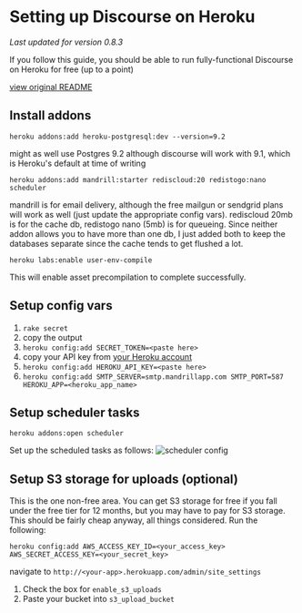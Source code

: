 Setting up Discourse on Heroku
==============================
*Last updated for version 0.8.3*

If you follow this guide, you should be able to run fully-functional Discourse on Heroku for free (up to a point)

[view original README](README_ORIG.md)

Install addons
--------------
`heroku addons:add heroku-postgresql:dev --version=9.2`

might as well use Postgres 9.2 although discourse will work with 9.1, which is Heroku's default at time of writing

`heroku addons:add mandrill:starter rediscloud:20 redistogo:nano scheduler`

mandrill is for email delivery, although the free mailgun or sendgrid plans will work as well (just update the appropriate config vars). rediscloud 20mb is for the cache db, redistogo nano (5mb) is for queueing. Since neither addon allows you to have more than one db, I just added both to keep the databases separate since the cache tends to get flushed a lot.

`heroku labs:enable user-env-compile`

This will enable asset precompilation to complete successfully.

Setup config vars
-----------------
1. `rake secret`
1. copy the output
1. `heroku config:add SECRET_TOKEN=<paste here>`
1. copy your API key from [your Heroku account](https://dashboard.heroku.com/account)
1. `heroku config:add HEROKU_API_KEY=<paste here>`
1. `heroku config:add SMTP_SERVER=smtp.mandrillapp.com SMTP_PORT=587 HEROKU_APP=<heroku_app_name>`

Setup scheduler tasks
---------------------
`heroku addons:open scheduler`

Set up the scheduled tasks as follows:
![scheduler config](http://d.pr/i/FKJj+)

Setup S3 storage for uploads (optional)
---------------------------------------
This is the one non-free area. You can get S3 storage for free if you fall under the free tier for 12 months, but you may have to pay for S3 storage. This should be fairly cheap anyway, all things considered. Run the following:

`heroku config:add AWS_ACCESS_KEY_ID=<your_access_key> AWS_SECRET_ACCESS_KEY=<your_secret_key>`

navigate to `http://<your-app>.herokuapp.com/admin/site_settings`

1. Check the box for `enable_s3_uploads`
2. Paste your bucket into `s3_upload_bucket`